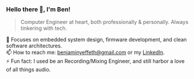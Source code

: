 ### Hello there 👋, I'm Ben!

> Computer Engineer at heart, both professionally & personally. Always tinkering with tech.

🔎 Focuses on embedded system design, firmware development, and clean software architectures. \
📫 How to reach me: benjaminyeffeth@gmail.com or my [LinkedIn](https://www.linkedin.com/in/benjamin-yeffeth/). \
⚡ Fun fact: I used be an Recording/Mixing Engineer, and still harbor a love of all things audio.
